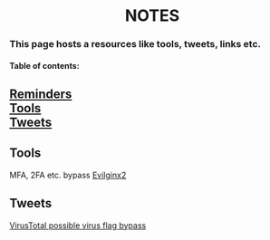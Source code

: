 <h1 align="center">NOTES</h1>

### This page hosts a resources like tools, tweets, links etc.


#### Table of contents:
[Reminders](#remIndex)<br/>
[Tools](#toolsIndex)<br/>
[Tweets](#twIndex)
-----

Tools
-----
<a name="toolsIndex"></a>
MFA, 2FA etc. bypass
[Evilginx2](https://m0chan.github.io/2019/07/26/Bypassing-2FA-For-Fun-With-Evilginx2.html)

Tweets
------
<a name="twIndex"></a>
[VirusTotal possible virus flag bypass](https://twitter.com/Alh4zr3d/status/1610291517792321536)

